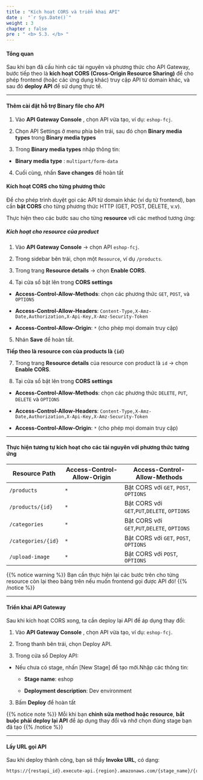 ```yaml
---
title : "Kích hoạt CORS và triển khai API"
date :  "`r Sys.Date()`" 
weight : 3
chapter : false
pre : " <b> 5.3. </b> "
---
```


#### Tổng quan

Sau khi bạn đã cấu hình các tài nguyên và phương thức cho API Gateway, bước tiếp theo là **kích hoạt CORS (Cross-Origin Resource Sharing)** để cho phép frontend (hoặc các ứng dụng khác) truy cập API từ domain khác, và sau đó **deploy API** để sử dụng thực tế.

---


#### Thêm cài đặt hỗ trợ Binary file cho API

1. Vào **API Gateway Console** , chọn API vừa tạo, ví dụ: `eshop-fcj`.

2. Chọn API Settings ở menu phía bên trái, sau đó chọn **Binary media types** trong **Binary media types**

3. Trong **Binary media types** nhập thông tin:

- **Binary media type** : `multipart/form-data`

4. Cuối cùng, nhấn **Save changes** để hoàn tất

#### Kích hoạt CORS cho từng phương thức

Để cho phép trình duyệt gọi các API từ domain khác (ví dụ từ frontend), bạn cần **bật CORS** cho từng phương thức HTTP (GET, POST, DELETE, v.v).

Thực hiện theo các bước sau cho từng **resource** với các method tương ứng:

##### **Kích hoạt cho resource của product**

1. Vào **API Gateway Console** → chọn API `eshop-fcj`.

2. Trong sidebar bên trái, chọn một `Resource`, ví dụ `/products`.

3. Trong trang **Resource details** → chọn **Enable CORS**.

4. Tại cửa sổ bật lên trong **CORS settings**

- **Access-Control-Allow-Methods**:  chọn các phương thức `GET`, `POST`, và `OPTIONS`

- **Access-Control-Allow-Headers**:  `Content-Type,X-Amz-Date,Authorization,X-Api-Key,X-Amz-Security-Token`

- **Access-Control-Allow-Origin**:  `*` (cho phép mọi domain truy cập)

5. Nhán **Save** để hoàn tất.

**Tiếp theo là **resource** con của **products** là `{id}`**

7. Trong trang **Resource details** của resource con product là `id` → chọn **Enable CORS**.

8. Tại cửa sổ bật lên trong **CORS settings**

- **Access-Control-Allow-Methods**:  chọn các phương thức `DELETE`, `PUT`, `DELETE` và `OPTIONS`

- **Access-Control-Allow-Headers**:  `Content-Type,X-Amz-Date,Authorization,X-Api-Key,X-Amz-Security-Token`

- **Access-Control-Allow-Origin**:  `*` (cho phép mọi domain truy cập)

---
#### Thực hiện tương tự kích hoạt cho các tài nguyên với phương thức tương ứng 
| Resource Path      | Access-Control-Allow-Origin   | Access-Control-Allow-Methods                 |
| ------------------ | ------------------------------| ---------------------------------------------|
| `/products`        | `*`                           | Bật CORS với `GET`, `POST`, `OPTIONS`        |
| `/products/{id}`   | `*`                           | Bật CORS với `GET`,`PUT`,`DELETE`, `OPTIONS` |
| `/categories`      | `*`                           | Bật CORS với `GET`,`PUT`,`DELETE`, `OPTIONS` |
| `/categories/{id}` | `*`                           | Bật CORS với `GET`, `POST`, `OPTIONS`        |
| `/upload-image`    | `*`                           | Bật CORS với `POST`, `OPTIONS`               |

{{% notice warning %}}
Bạn cần thực hiện lại các bước trên cho từng resource còn lại theo bảng trên nếu muốn frontend gọi được API đó!
{{% /notice %}}

---

#### Triển khai API Gateway

Sau khi kích hoạt CORS xong, ta cần deploy lại API để áp dụng thay đổi:

1. Vào **API Gateway Console** , chọn API vừa tạo, ví dụ: `eshop-fcj`.

2. Trong thanh bên trái, chọn Deploy API.

3. Trong cửa sổ Deploy API:

- Nếu chưa có stage, nhấn [New Stage] để tạo mới.Nhập các thông tin:

   - **Stage name**: eshop

   - **Deployment description**: Dev environment



3. Bấm **Deploy** để hoàn tất

{{% notice note %}}
Mỗi khi bạn **chỉnh sửa method hoặc resource**, **bắt buộc phải deploy lại API** để áp dụng thay đổi và nhớ chọn đúng stage bạn đã tạo
{{% /notice %}}

---

#### Lấy URL gọi API

Sau khi deploy thành công, bạn sẽ thấy **Invoke URL**, có dạng: 
```bash
https://{restapi_id}.execute-api.{region}.amazonaws.com/{stage_name}/{resource_path}
```

